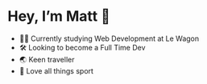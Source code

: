 # <strong>Hey, I’m Matt</strong> 👋️

<ul>
  <li>👨‍💻 Currently studying Web Development at Le Wagon</li>
  <li>🛠️ Looking to become a Full Time Dev</li>
  <li>🌏 Keen traveller</li>
  <li>🏀 Love all things sport</li>
</ul>

<!---
berulds/berulds is a ✨ special ✨ repository because its `README.md` (this file) appears on your GitHub profile.
You can click the Preview link to take a look at your changes.
--->
